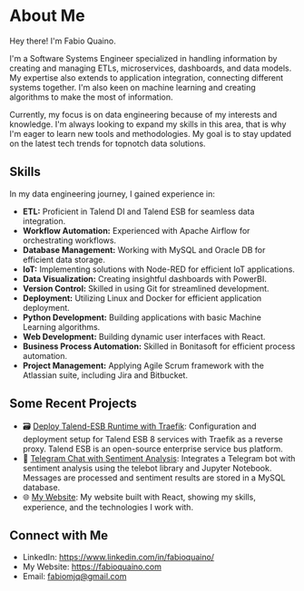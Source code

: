 # About Me

Hey there! I'm Fabio Quaino.

I'm a Software Systems Engineer specialized in handling information by creating and managing ETLs, microservices, dashboards, and data models. My expertise also extends to application integration, connecting different systems together. I'm also keen on machine learning and creating algorithms to make the most of information.

Currently, my focus is on data engineering because of my interests and knowledge. I'm always looking to expand my skills in this area, that is why I'm eager to learn new tools and methodologies. My goal is to stay updated on the latest tech trends for topnotch data solutions.

## Skills
In my data engineering journey, I gained experience in:
- **ETL:** Proficient in Talend DI and Talend ESB for seamless data integration.
- **Workflow Automation:** Experienced with Apache Airflow for orchestrating workflows.
- **Database Management:** Working with MySQL and Oracle DB for efficient data storage.
- **IoT:** Implementing solutions with Node-RED for efficient IoT applications.
- **Data Visualization:** Creating insightful dashboards with PowerBI.
- **Version Control:** Skilled in using Git for streamlined development.
- **Deployment:** Utilizing Linux and Docker for efficient application deployment.
- **Python Development:** Building applications with basic Machine Learning algorithms.
- **Web Development:** Building dynamic user interfaces with React.
- **Business Process Automation:** Skilled in Bonitasoft for efficient process automation.
- **Project Management:** Applying Agile Scrum framework with the Atlassian suite, including Jira and Bitbucket.

## Some Recent Projects

- 🗃️ [Deploy Talend-ESB Runtime with Traefik](https://github.com/fabioquaino/talend-esb-deploy): Configuration and deployment setup for Talend ESB 8 services with Traefik as a reverse proxy. Talend ESB is an open-source enterprise service bus platform.
- 🤖 [Telegram Chat with Sentiment Analysis](https://github.com/fabioquaino/project-telegram-chat): Integrates a Telegram bot with sentiment analysis using the telebot library and Jupyter Notebook. Messages are processed and sentiment results are stored in a MySQL database.
- 🌐 [My Website](https://github.com/fabioquaino/my-portfolio): My website built with React, showing my skills, experience, and the technologies I work with.

## Connect with Me

- LinkedIn: https://www.linkedin.com/in/fabioquaino/
- My Website: https://fabioquaino.com
- Email: fabiomjq@gmail.com
